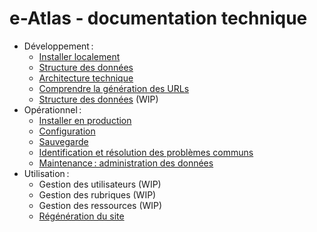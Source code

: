 # e-Atlas ‑ documentation technique

- Développement :
  - [Installer localement](./Installation.md#local)
  - [Structure des données](./Data.md#structure-des-données)
  - [Architecture technique](./Architecture.md#architecture-technique)
  - [Comprendre la génération des URLs](./URLs.md#les-urls)
  - [Structure des données](./Data.md#structure-des-données) (WIP)
- Opérationnel :
  - [Installer en production](./Installation.md#production)
  - [Configuration](./Configuration.md#configuration)
  - [Sauvegarde](./Backup.md#sauvegarde)
  - [Identification et résolution des problèmes communs](./Troubleshooting.md#résolution-des-problèmes)
  - [Maintenance : administration des données](./Maintenance.md#maintenance)
- Utilisation :
  - Gestion des utilisateurs (WIP)
  - Gestion des rubriques (WIP)
  - Gestion des ressources (WIP)
  - [Régénération du site](./Rebuild.md#régénération-du-site)
